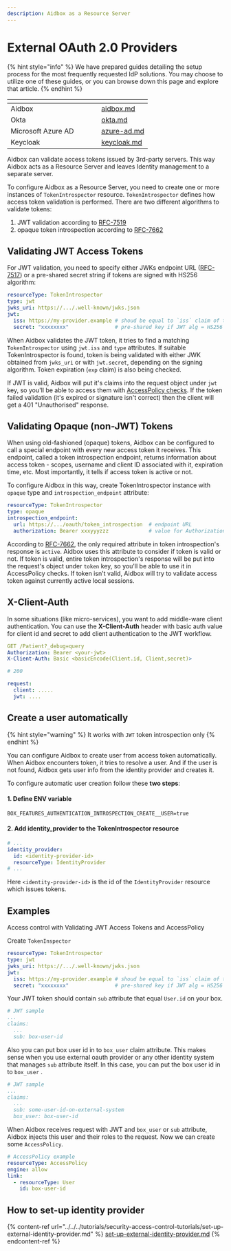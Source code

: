 ```yaml
---
description: Aidbox as a Resource Server
---
```


# External OAuth 2.0 Providers

{% hint style="info" %}
We have prepared guides detailing the setup process for the most frequently requested IdP solutions. You may choose to utilize one of these guides, or you can browse down this page and explore that article.
{% endhint %}

<table data-column-title-hidden data-view="cards"><thead><tr><th></th><th data-hidden></th><th data-hidden></th><th data-hidden data-card-cover data-type="files"></th><th data-hidden data-card-target data-type="content-ref"></th></tr></thead><tbody><tr><td>Aidbox</td><td></td><td></td><td></td><td><a href="../../../tutorials/security-access-control-tutorials/aidbox.md">aidbox.md</a></td></tr><tr><td>Okta</td><td></td><td></td><td></td><td><a href="../../../tutorials/security-access-control-tutorials/okta.md">okta.md</a></td></tr><tr><td>Microsoft Azure AD</td><td></td><td></td><td></td><td><a href="../../../tutorials/security-access-control-tutorials/azure-ad.md">azure-ad.md</a></td></tr><tr><td>Keycloak</td><td></td><td></td><td></td><td><a href="../../../tutorials/security-access-control-tutorials/keycloak.md">keycloak.md</a></td></tr></tbody></table>

Aidbox can validate access tokens issued by 3rd-party servers. This way Aidbox acts as a Resource Server and leaves Identity management to a separate server.

To configure Aidbox as a Resource Server, you need to create one or more instances of `TokenIntrospector` resource. `TokenIntrospector` defines how access token validation is performed. There are two different algorithms to validate tokens:

1. JWT validation according to [RFC-7519](https://tools.ietf.org/html/rfc7519)
2. opaque token introspection according to [RFC-7662](https://tools.ietf.org/html/rfc7662)

## Validating JWT Access Tokens

For JWT validation, you need to specify either JWKs endpoint URL ([RFC-7517](https://tools.ietf.org/html/rfc7517)) or a pre-shared secret string if tokens are signed with HS256 algorithm:

```yaml
resourceType: TokenIntrospector
type: jwt
jwks_uri: https://.../.well-known/jwks.json
jwt:
  iss: https://my-provider.example # shoud be equal to `iss` claim of the JWT
  secret: "xxxxxxxx"               # pre-shared key if JWT alg = HS256
```

When Aidbox validates the JWT token, it tries to find a matching `TokenIntrospector` using `jwt.iss` and `type` attributes. If suitable TokenIntrospector is found, token is being validated with either JWK obtained from `jwks_uri` or with `jwt.secret`, depending on the signing algorithm. Token expiration (`exp` claim) is also being checked.

If JWT is valid, Aidbox will put it's claims into the request object under `jwt` key, so you'll be able to access them with [AccessPolicy checks](broken-reference). If the token failed validation (it's expired or signature isn't correct) then the client will get a 401 "Unauthorised" response.

## Validating Opaque (non-JWT) Tokens

When using old-fashioned (opaque) tokens, Aidbox can be configured to call a special endpoint with every new access token it receives. This endpoint, called a token introspection endpoint, returns information about access token - scopes, username and client ID associated with it, expiration time, etc. Most importantly, it tells if access token is active or not.

To configure Aidbox in this way, create TokenIntrospector instance with `opaque` type and `introspection_endpoint` attribute:

```yaml
resourceType: TokenIntrospector
type: opaque
introspection_endpoint:
  url: https://.../oauth/token_introspection  # endpoint URL
  authorization: Bearer xxxyyyzzz             # value for Authorization header
```

According to [RFC-7662](https://tools.ietf.org/html/rfc7662), the only required attribute in token introspection's response is `active`. Aidbox uses this attribute to consider if token is valid or not. If token is valid, entire token introspection's response will be put into the request's object under `token` key, so you'll be able to use it in AccessPolicy checks. If token isn't valid, Aidbox will try to validate access token against currently active local sessions.

## X-Client-Auth

In some situations (like micro-services), you want to add middle-ware client authentication. You can use the **X-Client-Auth** header with basic auth value for client id and secret to add client authentication to the JWT workflow.

```yaml
GET /Patient?_debug=query
Authorization: Bearer <your-jwt>
X-Client-Auth: Basic <basicEncode(Client.id, Client,secret)>

# 200

request:
  client: .....
  jwt: ....

```

## Create a user automatically

{% hint style="warning" %}
It works with `JWT` token introspection only
{% endhint %}

You can configure Aidbox to create user from access token automatically. When Aidbox encounters token, it tries to resolve a user. And if the user is not found, Aidbox gets user info from the identity provider and creates it.

To configure automatic user creation follow these **two steps**:

#### 1. Define ENV variable

```
BOX_FEATURES_AUTHENTICATION_INTROSPECTION_CREATE__USER=true
```

#### 2. Add identity\_provider to the TokenIntrospector resource

```yaml
# ...
identity_provider:
  id: <identity-provider-id>
  resourceType: IdentityProvider
# ...
```

Here `<identity-provider-id>` is the id of the `IdentityProvider` resource which issues tokens.

## Examples

Access control with Validating JWT Access Tokens and AccessPolicy

Create `TokenInspector`

```yaml
resourceType: TokenIntrospector
type: jwt
jwks_uri: https://.../.well-known/jwks.json
jwt:
  iss: https://my-provider.example # shoud be equal to `iss` claim of the JWT
  secret: "xxxxxxxx"               # pre-shared key if JWT alg = HS256
```

Your JWT token should contain `sub` attribute that equal `User.id` on your box.

```yaml
# JWT sample
...
claims:
  ...
  sub: box-user-id
```

Also you can put box user id in to `box_user` claim attribute. This makes sense when you use external oauth provider or any other identity system that manages `sub` attribute itself. In this case, you can put the box user id in to `box_user` .

```yaml
# JWT sample
...
claims:
  ...
  sub: some-user-id-on-external-system
  box_user: box-user-id
```

When Aidbox receives request with JWT and `box_user` or `sub` attribute, Aidbox injects this user and their roles to the request. Now we can create some `AccessPolicy`.

```yaml
# AccessPolicy example
resourceType: AccessPolicy
engine: allow
link:
  - resourceType: User
    id: box-user-id
```

## How to set-up identity provider

{% content-ref url="../../../tutorials/security-access-control-tutorials/set-up-external-identity-provider.md" %}
[set-up-external-identity-provider.md](../../../tutorials/security-access-control-tutorials/set-up-external-identity-provider.md)
{% endcontent-ref %}
